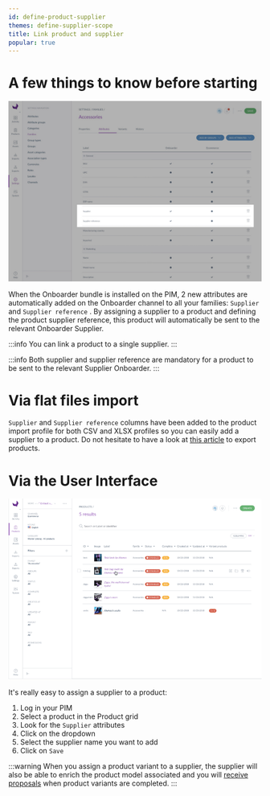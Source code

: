 ```yaml
---
id: define-product-supplier
themes: define-supplier-scope
title: Link product and supplier
popular: true
---
```


# A few things to know before starting

![Supplier reference in families](../img/PIM_Settings_Families_SupplierAndSupplierReference_Focus.jpg)

When the Onboarder bundle is installed on the PIM, 2 new attributes are automatically added on the Onboarder channel to all your families: `Supplier` and `Supplier reference` . By assigning a supplier to a product and defining the product supplier reference, this product will automatically be sent to the relevant Onboarder Supplier.

:::info
You can link a product to a single supplier.
:::

:::info
Both supplier and supplier reference are mandatory for a product to be sent to the relevant Supplier Onboarder.
:::

# Via flat files import

`Supplier` and `Supplier reference` columns have been added to the product import profile for both CSV and XLSX profiles so you can easily add a supplier to a product.
Do not hesitate to have a look at [this article](https://help.akeneo.com/articles/product-export-builder.html#mainContent) to export products.

# Via the User Interface

![Link a product and a supplier with the PEF](../img/PIM_PEF_ModifySupplierAndSupplierReference.gif)

It's really easy to assign a supplier to a product:
1. Log in your PIM
1. Select a product in the Product grid
1. Look for the `Supplier` attributes
1. Click on the dropdown
1. Select the supplier name you want to add
1. Click on `Save`

:::warning
When you assign a product variant to a supplier, the supplier will also be able to enrich the product model associated and you will [receive proposals](onboarder/articles/review-product-changes.html) when product variants are completed.
:::
